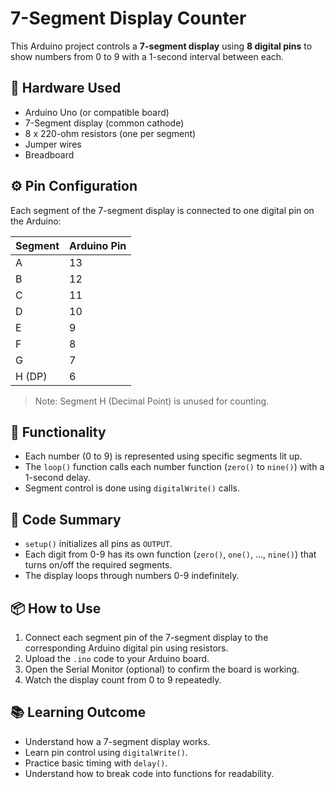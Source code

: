 # 7-Segment Display Counter

This Arduino project controls a **7-segment display** using **8 digital pins** to show numbers from 0 to 9 with a 1-second interval between each.

## 🔧 Hardware Used

* Arduino Uno (or compatible board)
* 7-Segment display (common cathode)
* 8 x 220-ohm resistors (one per segment)
* Jumper wires
* Breadboard

## ⚙️ Pin Configuration

Each segment of the 7-segment display is connected to one digital pin on the Arduino:

| Segment | Arduino Pin |
| ------- | ----------- |
| A       | 13          |
| B       | 12          |
| C       | 11          |
| D       | 10          |
| E       | 9           |
| F       | 8           |
| G       | 7           |
| H (DP)  | 6           |

> Note: Segment H (Decimal Point) is unused for counting.

## 🧠 Functionality

* Each number (0 to 9) is represented using specific segments lit up.
* The `loop()` function calls each number function (`zero()` to `nine()`) with a 1-second delay.
* Segment control is done using `digitalWrite()` calls.

## 🧾 Code Summary

* `setup()` initializes all pins as `OUTPUT`.
* Each digit from 0-9 has its own function (`zero()`, `one()`, ..., `nine()`) that turns on/off the required segments.
* The display loops through numbers 0-9 indefinitely.

## 📦 How to Use

1. Connect each segment pin of the 7-segment display to the corresponding Arduino digital pin using resistors.
2. Upload the `.ino` code to your Arduino board.
3. Open the Serial Monitor (optional) to confirm the board is working.
4. Watch the display count from 0 to 9 repeatedly.

## 📚 Learning Outcome

* Understand how a 7-segment display works.
* Learn pin control using `digitalWrite()`.
* Practice basic timing with `delay()`.
* Understand how to break code into functions for readability.

